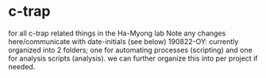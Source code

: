 # c-trap
for all c-trap related things in the Ha-Myong lab
Note any changes here/communicate with date-initials (see below)
190822-OY: currently organized into 2 folders; one for automating processes (scripting) and one for analysis scripts (analysis). we can further organize this into per project if needed. 
